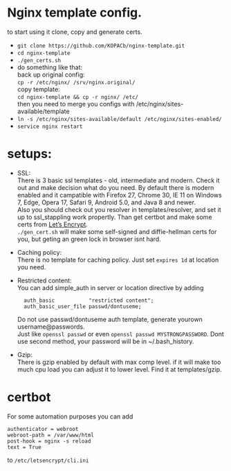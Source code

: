 # Nginx template config.

to start using it clone, copy and generate certs.

+ `git clone https://github.com/KOPACb/nginx-template.git`
+ `cd nginx-template`
+ `./gen_certs.sh`
+  do something like that:   
back up original config:  
`cp -r /etc/nginx/ /srv/nginx.original/`  
copy template:  
`cd nginx-template && cp -r nginx/ /etc/`  
then you need to merge you configs with /etc/nginx/sites-available/template  
+ `ln -s /etc/nginx/sites-available/default /etc/nginx/sites-enabled/`
+ `service nginx restart`


# setups:
* SSL:  
There is 3 basic ssl templates - old, intermediate and modern. Check it out and make decision what do you need.
By default there is modern enabled and it campatible with Firefox 27, Chrome 30, IE 11 on Windows 7, Edge, Opera 17, Safari 9, Android 5.0, and Java 8 and newer.  
Also you should check out you resolver in templates/resolver, and set it up to ssl_stappling work propertly.
Than get certbot and make some certs from [Let’s Encrypt](https://letsencrypt.org/).   
`./gen_cert.sh` will make some self-signed and diffie-hellman certs for you, but geting an green lock in browser isnt hard.  

* Caching policy:  
There is no template for caching policy. Just set `expires 1d` at location you need.

* Restricted content:  
You can add simple_auth in server or location directive by adding  
  ```
    auth_basic           "restricted content";  
    auth_basic_user_file passwd/dontuseme;  
  ```  
  Do not use passwd/dontuseme auth template, generate yourown username@passwords.  
  Just like `openssl passwd` or even `openssl passwd MYSTRONGPASSWORD`.
  Dont use second method, your password will be in ~/.bash_history.


* Gzip:  
There is gzip enabled by default with max comp level. if it will make too much cpu load you can adjust it to lower level. Find it at templates/gzip.

# certbot
For some automation purposes you can add
```
authenticator = webroot
webroot-path = /var/www/html
post-hook = nginx -s reload
text = True
```
to `/etc/letsencrypt/cli.ini`

